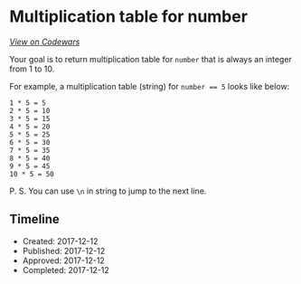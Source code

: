 # Multiplication table for number
[*View on Codewars*](https://www.codewars.com/kata/multiplication-table-for-number)

Your goal is to return multiplication table for ```number``` that is always an integer from 1 to 10.

For example, a multiplication table (string) for ```number == 5``` looks like below:

```
1 * 5 = 5
2 * 5 = 10
3 * 5 = 15
4 * 5 = 20
5 * 5 = 25
6 * 5 = 30
7 * 5 = 35
8 * 5 = 40
9 * 5 = 45
10 * 5 = 50
```

P. S. You can use ```\n``` in string to jump to the next line.

## Timeline
- Created: 2017-12-12
- Published: 2017-12-12
- Approved: 2017-12-12
- Completed: 2017-12-12